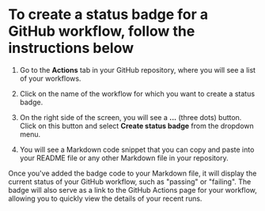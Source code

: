 # To create a status badge for a GitHub workflow, follow the instructions below

1. Go to the **Actions** tab in your GitHub repository, where you will see a list of your workflows.

2. Click on the name of the workflow for which you want to create a status badge.

3. On the right side of the screen, you will see a **...** (three dots) button. Click on this button and select **Create status badge** from the dropdown menu.

4. You will see a Markdown code snippet that you can copy and paste into your README file or any other Markdown file in your repository.

Once you've added the badge code to your Markdown file, it will display the current status of your GitHub workflow, such as "passing" or "failing". The badge will also serve as a link to the GitHub Actions page for your workflow, allowing you to quickly view the details of your recent runs.
